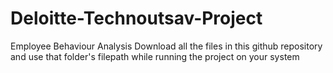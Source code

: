 # Deloitte-Technoutsav-Project
Employee Behaviour Analysis
Download all the files in this github repository and use that folder's filepath while running the project on your system

